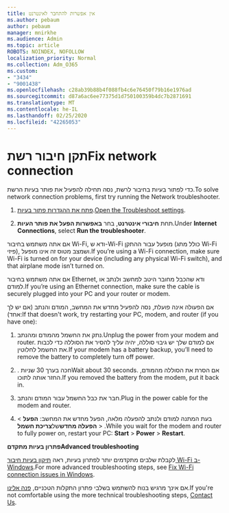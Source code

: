 ```yaml
---
title: אין אפשרות להתחבר לאינטרנט
ms.author: pebaum
author: pebaum
manager: mnirkhe
ms.audience: Admin
ms.topic: article
ROBOTS: NOINDEX, NOFOLLOW
localization_priority: Normal
ms.collection: Adm_O365
ms.custom:
- "3434"
- "9001438"
ms.openlocfilehash: c28ab39b88b4f088fb4c6e76450f79b16e1976ad
ms.sourcegitcommit: d87a6ac6ee77375d1d750100359b4dc7b2871691
ms.translationtype: MT
ms.contentlocale: he-IL
ms.lasthandoff: 02/25/2020
ms.locfileid: "42265053"
---
```

# <a name="fix-network-connection"></a><span data-ttu-id="2fcf6-102">תקן חיבור רשת</span><span class="sxs-lookup"><span data-stu-id="2fcf6-102">Fix network connection</span></span>

<span data-ttu-id="2fcf6-103">כדי לפתור בעיות בחיבור לרשת, נסה תחילה להפעיל את פותר בעיות הרשת.</span><span class="sxs-lookup"><span data-stu-id="2fcf6-103">To solve network connection problems, first try running the Network troubleshooter.</span></span> 

1. <span data-ttu-id="2fcf6-104">[פתח את ההגדרות פתור בעיות](ms-settings:troubleshoot).</span><span class="sxs-lookup"><span data-stu-id="2fcf6-104">[Open the Troubleshoot settings](ms-settings:troubleshoot).</span></span>

2. <span data-ttu-id="2fcf6-105">תחת **חיבורי אינטרנט**, בחר **באפשרות הפעל את פותר העיות**.</span><span class="sxs-lookup"><span data-stu-id="2fcf6-105">Under **Internet Connections**, select **Run the troubleshooter**.</span></span>

<span data-ttu-id="2fcf6-106">אם אתה משתמש בחיבור Wi-Fi, ודא ש-Wi-Fi מופעל עבור ההתקן (כולל מתג Wi-Fi פיזי), ושמצב מטוס זה אינו מופעל.</span><span class="sxs-lookup"><span data-stu-id="2fcf6-106">If you’re using a Wi-Fi connection, make sure Wi-Fi is turned on for your device (including any physical Wi-Fi switch), and that airplane mode isn’t turned on.</span></span>

<span data-ttu-id="2fcf6-107">אם אתה משתמש בחיבור Ethernet, ודא שהכבל מחובר היטב למחשב ולנתב או למודם.</span><span class="sxs-lookup"><span data-stu-id="2fcf6-107">If you’re using an Ethernet connection, make sure the cable is securely plugged into your PC and your router or modem.</span></span>

<span data-ttu-id="2fcf6-108">אם הפעולה אינה פועלת, נסה להפעיל מחדש את המחשב, המודם והנתב (אם יש לך אחד):</span><span class="sxs-lookup"><span data-stu-id="2fcf6-108">If that doesn't work, try restarting your PC, modem, and router (if you have one):</span></span>

1. <span data-ttu-id="2fcf6-109">נתק את החשמל מהמודם ומהנתב.</span><span class="sxs-lookup"><span data-stu-id="2fcf6-109">Unplug the power from your modem and router.</span></span> <span data-ttu-id="2fcf6-110">אם למודם שלך יש גיבוי סוללה, יהיה עליך להסיר את הסוללה כדי לכבות את החשמל לחלוטין.</span><span class="sxs-lookup"><span data-stu-id="2fcf6-110">If your modem has a battery backup, you’ll need to remove the battery to completely turn off power.</span></span>

2. <span data-ttu-id="2fcf6-111">. חכה בערך 30 שניות</span><span class="sxs-lookup"><span data-stu-id="2fcf6-111">Wait about 30 seconds.</span></span> <span data-ttu-id="2fcf6-112">אם הסרת את הסוללה מהמודם, החזר אותה לתוכו.</span><span class="sxs-lookup"><span data-stu-id="2fcf6-112">If you removed the battery from the modem, put it back in.</span></span>

3. <span data-ttu-id="2fcf6-113">חבר את כבל החשמל עבור המודם והנתב.</span><span class="sxs-lookup"><span data-stu-id="2fcf6-113">Plug in the power cable for the modem and router.</span></span>

4. <span data-ttu-id="2fcf6-114">בעת המתנה למודם ולנתב להפעלה מלאה, הפעל מחדש את המחשב: **הפעל** > **הפעלה מחדש**של**צריכת חשמל** > .</span><span class="sxs-lookup"><span data-stu-id="2fcf6-114">While you wait for the modem and router to fully power on, restart your PC: **Start** > **Power** > **Restart**.</span></span>

<span data-ttu-id="2fcf6-115">**פתרון בעיות מתקדם**</span><span class="sxs-lookup"><span data-stu-id="2fcf6-115">**Advanced troubleshooting**</span></span>

<span data-ttu-id="2fcf6-116">לקבלת שלבים מתקדמים יותר לפתרון בעיות, ראה [תיקון בעיות חיבור Wi-Fi ב-Windows](https://support.microsoft.com/help/10741?ocid=SMC10741%2F).</span><span class="sxs-lookup"><span data-stu-id="2fcf6-116">For more advanced troubleshooting steps, see [Fix Wi-Fi connection issues in Windows](https://support.microsoft.com/help/10741?ocid=SMC10741%2F).</span></span> 

<span data-ttu-id="2fcf6-117">אם אינך מרגיש בנוח להשתמש בשלבי פתרון התקלות הטכניים, [פנה אלינו](https://support.microsoft.com/contactus).</span><span class="sxs-lookup"><span data-stu-id="2fcf6-117">If you're not comfortable using the more technical troubleshooting steps, [Contact Us](https://support.microsoft.com/contactus).</span></span>

